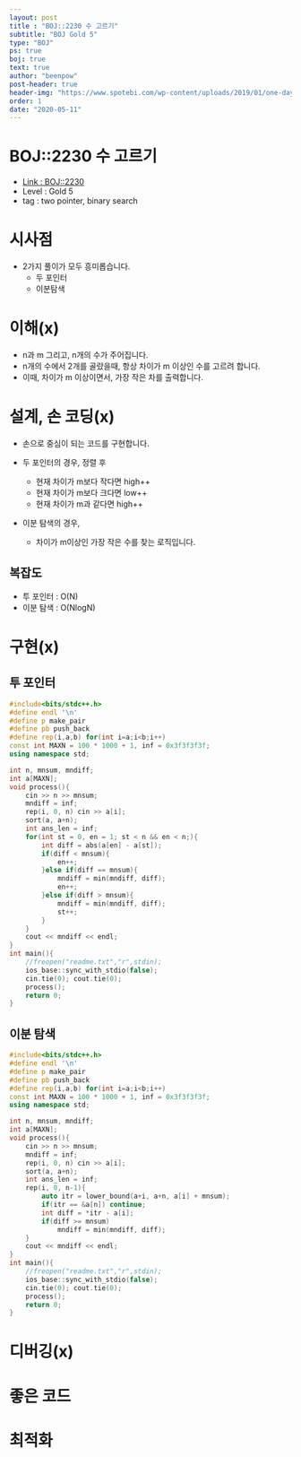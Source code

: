 ```yaml
---
layout: post
title : "BOJ::2230 수 고르기"
subtitle: "BOJ Gold 5"
type: "BOJ"
ps: true
boj: true
text: true
author: "beenpow"
post-header: true
header-img: "https://www.spotebi.com/wp-content/uploads/2019/01/one-day-day-one-workout-motivation-spotebi.jpg"
order: 1
date: "2020-05-11"
---
```

# BOJ::2230 수 고르기
- [Link : BOJ::2230](https://www.acmicpc.net/problem/2230)
- Level : Gold 5
- tag : two pointer, binary search

# 시사점
- 2가지 풀이가 모두 흥미롭습니다.
  - 두 포인터
  - 이분탐색

# 이해(x)
- n과 m 그리고, n개의 수가 주어집니다.
- n개의 수에서 2개를 골랐을때, 항상 차이가 m 이상인 수를 고르려 합니다.
- 이때, 차이가 m 이상이면서, 가장 작은 차를 출력합니다.

# 설계, 손 코딩(x)
- 손으로 중심이 되는 코드를 구현합니다.
- 두 포인터의 경우, 정렬 후 
  - 현재 차이가 m보다 작다면 high++
  - 현재 차이가 m보다 크다면 low++
  - 현재 차이가 m과 같다면 high++ 

- 이분 탐색의 경우,
  - 차이가 m이상인 가장 작은 수를 찾는 로직입니다.

## 복잡도
- 투 포인터 : O(N)
- 이분 탐색 : O(NlogN)

# 구현(x)

## 투 포인터

```cpp
#include<bits/stdc++.h>
#define endl '\n'
#define p make_pair
#define pb push_back
#define rep(i,a,b) for(int i=a;i<b;i++)
const int MAXN = 100 * 1000 + 1, inf = 0x3f3f3f3f;
using namespace std;

int n, mnsum, mndiff;
int a[MAXN];
void process(){
	cin >> n >> mnsum;
	mndiff = inf;
	rep(i, 0, n) cin >> a[i];
	sort(a, a+n);
	int ans_len = inf;
	for(int st = 0, en = 1; st < n && en < n;){
		int diff = abs(a[en] - a[st]);
		if(diff < mnsum){
			en++;
		}else if(diff == mnsum){
			mndiff = min(mndiff, diff);
			en++;
		}else if(diff > mnsum){
			mndiff = min(mndiff, diff);
			st++;
		}
	}
	cout << mndiff << endl;
}
int main(){
	//freopen("readme.txt","r",stdin);
    ios_base::sync_with_stdio(false);
    cin.tie(0); cout.tie(0);
	process();
    return 0;
}
```

## 이분 탐색

```cpp
#include<bits/stdc++.h>
#define endl '\n'
#define p make_pair
#define pb push_back
#define rep(i,a,b) for(int i=a;i<b;i++)
const int MAXN = 100 * 1000 + 1, inf = 0x3f3f3f3f;
using namespace std;

int n, mnsum, mndiff;
int a[MAXN];
void process(){
	cin >> n >> mnsum;
	mndiff = inf;
	rep(i, 0, n) cin >> a[i];
	sort(a, a+n);
	int ans_len = inf;
	rep(i, 0, n-1){
		auto itr = lower_bound(a+i, a+n, a[i] + mnsum);
		if(itr == &a[n]) continue;
		int diff = *itr - a[i];
		if(diff >= mnsum)
			mndiff = min(mndiff, diff);
	}
	cout << mndiff << endl;
}
int main(){
	//freopen("readme.txt","r",stdin);
    ios_base::sync_with_stdio(false);
    cin.tie(0); cout.tie(0);
	process();
    return 0;
}
```


# 디버깅(x)

# 좋은 코드

# 최적화
